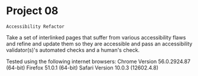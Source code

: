 #	Project 08
	Accessibility Refactor


Take a set of interlinked pages that suffer from various accessibility flaws and refine and update them so they are accessible and pass an accessibility validator(s)'s automated checks and a human's check.

Tested using the following internet browsers:
Chrome Version 56.0.2924.87 (64-bit)
Firefox 51.0.1 (64-bit)
Safari Version 10.0.3 (12602.4.8)